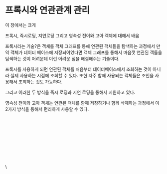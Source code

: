 # 프록시와 연관관계 관리

이 장에서는 크게

프록시, 즉시로딩, 지연로딩 그리고 영속성 전이와 고아 객체에 대해서 배움

프록시라는 기술?은 객체를 객체 그래프를 통해 연관된 객체들을 탐색하는 과정에서 만약 객체가 데이터 베이스에 저장되어있다면 객체 그래프를 통해서 마음껏 연관된 객들을 탐색하는 것이 어려운데 이런 어려운 점을 해결해주는 기술이다.

프록시를 사용하게 되면 연관된 객체를 처음부터 데이터베이스에서 조회하는 것이 아니라 실제 사용하는 시점에 조회할 수 있다. 또한 자주 함께 사용되는 객체들은 조인을 사용해서 조회하는 것도 가능하다.

그리고 이러한 두 방식을 즉시 로딩과 지연 로딩을 통해서 지원하고 있다.

영속성 전이와 고아 객체는 연관된 객체를 함께 저장하거나 함께 삭제하는 과정에서 이 2가지 방식을 통해서 편리하게 사용할 수 있다.

\
\
\
\
\
\
\
\
\
\

